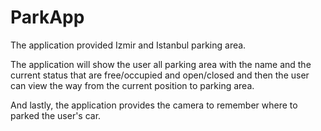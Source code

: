 # ParkApp

The application provided Izmir and Istanbul parking area. 

The application will show the user all parking area with the name and the current status that are free/occupied and open/closed and then the user can view the way from the current position to parking area. 

And lastly, the application provides the camera to remember where to parked the user's car.
